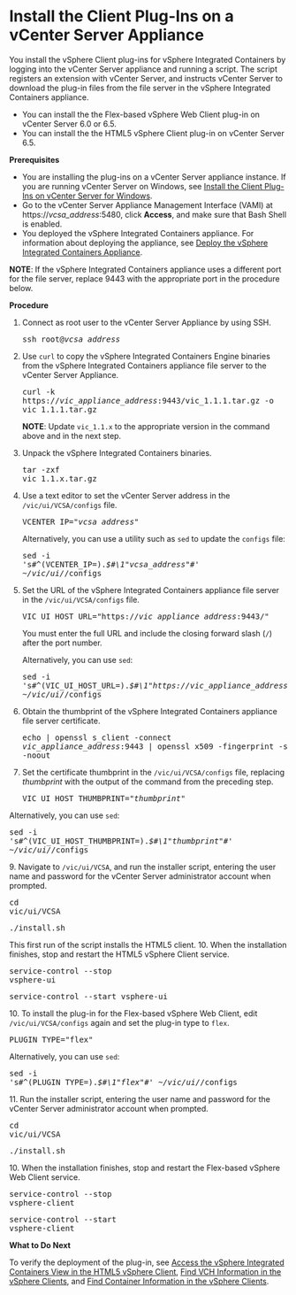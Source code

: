 # Install the Client Plug-Ins on a vCenter Server Appliance #

You install the vSphere Client plug-ins for vSphere Integrated Containers by logging into the vCenter Server appliance and running a script.  The script registers an extension with vCenter Server, and instructs vCenter Server to download the plug-in files from the file server in the vSphere Integrated Containers appliance.
- You can install the the Flex-based vSphere Web Client plug-in on vCenter Server 6.0 or 6.5.
- You can install the the HTML5 vSphere Client plug-in on vCenter Server 6.5.

**Prerequisites**

- You are installing the plug-ins on a vCenter Server appliance instance. If you are running vCenter Server on Windows, see [Install the Client Plug-Ins on vCenter Server for Windows](plugins_vc_windows.md).
- Go to the vCenter Server Appliance Management Interface (VAMI) at https://<i>vcsa_address</i>:5480, click **Access**, and make sure that Bash Shell is enabled.
- You deployed the vSphere Integrated Containers appliance. For information about deploying the appliance, see [Deploy the vSphere Integrated Containers Appliance](deploy_vic_appliance.md).

**NOTE**: If the vSphere Integrated Containers appliance uses a different port for the file server, replace 9443 with the appropriate port in the procedure below.


**Procedure**

1. Connect as root user to the vCenter Server Appliance by using SSH.<pre>ssh root@<i>vcsa_address</i></pre>
4. Use `curl` to copy the vSphere Integrated Containers Engine binaries from the vSphere Integrated Containers appliance file server to the vCenter Server Appliance.<pre>curl -k https://<i>vic_appliance_address</i>:9443/vic_1.1.1.tar.gz -o vic_1.1.1.tar.gz</pre>**NOTE**: Update `vic_1.1.x` to the appropriate version in the command above and in the next step.
5. Unpack the vSphere Integrated Containers binaries.<pre>tar -zxf vic_1.1.x.tar.gz</pre>
5. Use a text editor to set the vCenter Server address in the `/vic/ui/VCSA/configs` file.<pre>VCENTER_IP="<i>vcsa_address</i>"</pre>

   Alternatively, you can use a utility such as `sed` to update the `configs` file:<pre>sed -i 's#^\(VCENTER_IP=\).*$#\1"<i>vcsa_address</i>"#' ~/vic/ui/*/configs</pre>
6. Set the URL of the vSphere Integrated Containers appliance file server in the `/vic/ui/VCSA/configs` file.<pre>VIC_UI_HOST_URL="https://<i>vic_appliance_address</i>:9443/"</pre>You must enter the full URL and include the closing forward slash (`/`) after the port number. 

   Alternatively, you can use `sed`:<pre>sed -i 's#^\(VIC_UI_HOST_URL=\).*$#\1"https://<i>vic_appliance_address</i>:9443"#' ~/vic/ui/*/configs</pre>
7. Obtain the thumbprint of the vSphere Integrated Containers appliance file server certificate.<pre>echo | openssl s_client -connect <i>vic_appliance_address</i>:9443 | openssl x509 -fingerprint -sha1 -noout</pre>
8.  Set the certificate thumbprint in the `/vic/ui/VCSA/configs` file, replacing <i>thumbprint</i> with the output of the command from the preceding step.<pre>VIC_UI_HOST_THUMBPRINT="<i>thumbprint</i>"</pre>

   Alternatively, you can use `sed`:<pre>sed -i 's#^\(VIC_UI_HOST_THUMBPRINT=\).*$#\1"<i>thumbprint</i>"#' ~/vic/ui/*/configs</pre>
9. Navigate to `/vic/ui/VCSA`, and run the installer script, entering the user name and password for the vCenter Server administrator account when prompted.<pre>cd vic/ui/VCSA</pre><pre>./install.sh</pre>This first run of the script installs the HTML5 client.
10. When the installation finishes, stop and restart the HTML5 vSphere Client service.<pre>service-control --stop vsphere-ui</pre><pre>service-control --start vsphere-ui</pre>
10. To install the plug-in for the Flex-based vSphere Web Client, edit `/vic/ui/VCSA/configs` again and set the plug-in type to `flex`.<pre>PLUGIN_TYPE="flex"</pre>

   Alternatively, you can use `sed`:<pre>sed -i 's#^\(PLUGIN_TYPE=\).*$#\1"flex"#' ~/vic/ui/*/configs</pre>
11. Run the installer script, entering the user name and password for the vCenter Server administrator account when prompted.<pre>cd vic/ui/VCSA</pre><pre>./install.sh</pre>
10. When the installation finishes, stop and restart the Flex-based vSphere Web Client service.<pre>service-control --stop vsphere-client</pre><pre>service-control --start vsphere-client</pre>

**What to Do Next**

To verify the deployment of the plug-in, see [Access the vSphere Integrated Containers View in the HTML5 vSphere Client](access_h5_ui.md), [Find VCH Information in the vSphere Clients](vch_portlet_ui.md), and [Find Container Information in the vSphere Clients](container_portlet_ui.md).